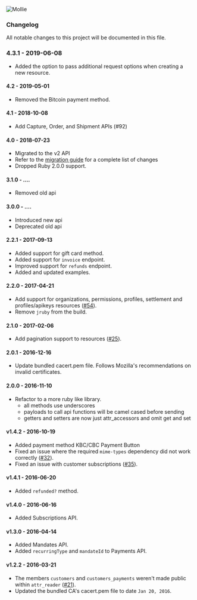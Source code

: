 ![Mollie](https://www.mollie.com/files/Mollie-Logo-Style-Small.png)

### Changelog

All notable changes to this project will be documented in this file.

### 4.3.1 - 2019-06-08

  - Added the option to pass additional request options when creating a new resource.

#### 4.2 - 2019-05-01

  - Removed the Bitcoin payment method.

#### 4.1 - 2018-10-08

  - Add Capture, Order, and Shipment APIs (#92)

#### 4.0 - 2018-07-23

  - Migrated to the v2 API
  - Refer to the [migration guide](/docs/migration_v3_x.md) for a complete list of changes
  - Dropped Ruby 2.0.0 support.

#### 3.1.0 - ....
  - Removed old api

#### 3.0.0 - ....
  - Introduced new api
  - Deprecated old api

#### 2.2.1 - 2017-09-13
  - Added support for gift card method.
  - Added support for `invoice` endpoint.
  - Improved support for `refunds` endpoint.
  - Added and updated examples.

#### 2.2.0 - 2017-04-21
  - Add support for organizations, permissions, profiles, settlement and profiles/apikeys resources ([#54](https://github.com/mollie/mollie-api-ruby/issues/54)).
  - Remove `jruby` from the build.

#### 2.1.0 - 2017-02-06
  - Add pagination support to resources ([#25](https://github.com/mollie/mollie-api-ruby/issues/25)).

#### 2.0.1 - 2016-12-16
  - Update bundled cacert.pem file. Follows Mozilla's recommendations on invalid certificates.

#### 2.0.0 - 2016-11-10
  - Refactor to a more ruby like library.
    - all methods use underscores
    - payloads to call api functions will be camel cased before sending
    - getters and setters are now just attr_accessors and omit get and set

#### v1.4.2 - 2016-10-19
  - Added payment method KBC/CBC Payment Button
  - Fixed an issue where the required `mime-types` dependency did not work correctly ([#32](https://github.com/mollie/mollie-api-ruby/pull/32)).
  - Fixed an issue with customer subscriptions ([#35](https://github.com/mollie/mollie-api-ruby/pull/35)).

#### v1.4.1 - 2016-06-20
  - Added `refunded?` method.

#### v1.4.0 - 2016-06-16
  - Added Subscriptions API.

#### v1.3.0 - 2016-04-14
  - Added Mandates API.
  - Added `recurringType` and `mandateId` to Payments API.

#### v1.2.2 - 2016-03-21
  - The members `customers` and `customers_payments` weren't made public within `attr_reader` ([#21](https://github.com/mollie/mollie-api-ruby/pull/21)).
  - Updated the bundled CA's cacert.pem file to date `Jan 20, 2016`.
